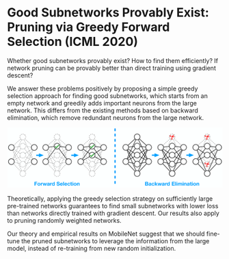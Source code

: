 # Good Subnetworks Provably Exist: Pruning via Greedy Forward Selection (ICML 2020)

Whether good subnetworks provably exist? How to find them efficiently? If network pruning can be provably better than direct training using gradient descent?

We answer these problems positively by proposing a simple greedy selection approach for finding good subnetworks, which starts from an empty network and greedily adds important neurons from the large network. This differs from the existing methods based on backward elimination, which remove redundant neurons from the large network.

<img src="fig/plot_add_del.png" width=1000></img>

Theoretically, applying the greedy selection strategy on sufficiently large pre-trained networks guarantees to
find small subnetworks with lower loss than networks directly trained with gradient descent. Our
results also apply to pruning randomly weighted networks.

Our theory and empirical results on MobileNet suggest that we should fine-tune the pruned subnetworks to leverage the information from the large model, instead
of re-training from new random initialization.
